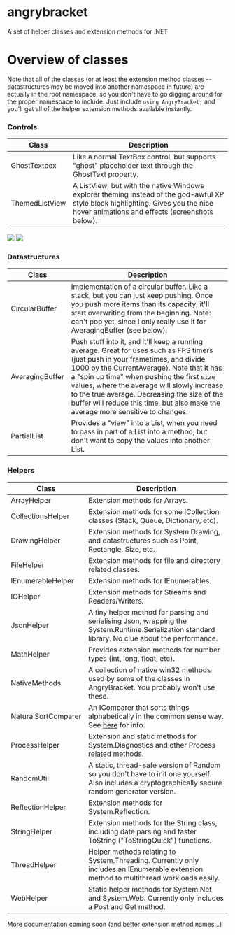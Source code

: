 # angrybracket
A set of helper classes and extension methods for .NET

# Overview of classes

Note that all of the classes (or at least the extension method classes -- datastructures may be moved into another namespace in future) are actually in the root namespace, so you don't have to go digging around for the proper namespace to include. Just include `using AngryBracket;` and you'll get all of the helper extension methods available instantly. 

### Controls

|     Class     | Description |
|     -----     | ----------- |
| GhostTextbox  | Like a normal TextBox control, but supports "ghost" placeholder text through the GhostText property. |
| ThemedListView| A ListView, but with the native Windows explorer theming instead of the god-awful XP style block highlighting. Gives you the nice hover animations and effects (screenshots below). |

![](https://my.mixtape.moe/iwkkfa.gif) ![](https://my.mixtape.moe/oefowu.gif)

### Datastructures

|     Class     | Description |
|     -----     | ----------- |
| CircularBuffer| Implementation of a [circular buffer](https://en.wikipedia.org/wiki/Circular_buffer). Like a stack, but you can just keep pushing. Once you push more items than its capacity, it'll start overwriting from the beginning. Note: can't pop yet, since I only really use it for AveragingBuffer (see below). |
| AveragingBuffer| Push stuff into it, and it'll keep a running average. Great for uses such as FPS timers (just push in your frametimes, and divide 1000 by the CurrentAverage). Note that it has a "spin up time" when pushing the first `size` values, where the average will slowly increase to the true average. Decreasing the size of the buffer will reduce this time, but also make the average more sensitive to changes. |
| PartialList | Provides a "view" into a List, when you need to pass in part of a List into a method, but don't want to copy the values into another List. |

### Helpers

|     Class     | Description |
|     -----     | ----------- |
| ArrayHelper | Extension methods for Arrays. |
| CollectionsHelper | Extension methods for some ICollection classes (Stack, Queue, Dictionary, etc). |
| DrawingHelper | Extension methods for System.Drawing, and datastructures such as Point, Rectangle, Size, etc. |
| FileHelper | Extension methods for file and directory related classes. |
| IEnumerableHelper | Extension methods for IEnumerables. |
| IOHelper | Extension methods for Streams and Readers/Writers. |
| JsonHelper | A tiny helper method for parsing and serialising Json, wrapping the System.Runtime.Serialization standard library. No clue about the performance. |
| MathHelper | Provides extension methods for number types (int, long, float, etc). |
| NativeMethods | A collection of native win32 methods used by some of the classes in AngryBracket. You probably won't use these. |
| NaturalSortComparer | An IComparer that sorts things alphabetically in the common sense way. See [here](https://en.wikipedia.org/wiki/Natural_sort_order) for info. |
| ProcessHelper | Extension and static methods for System.Diagnostics and other Process related methods. |
| RandomUtil | A static, thread-safe version of Random so you don't have to init one yourself. Also includes a cryptographically secure random generator version. |
| ReflectionHelper | Extension methods for System.Reflection. |
| StringHelper | Extension methods for the String class, including date parsing and faster ToString ("ToStringQuick") functions. |
| ThreadHelper | Helper methods relating to System.Threading. Currently only includes an IEnumerable extension method to multithread workloads easily. |
| WebHelper | Static helper methods for System.Net and System.Web. Currently only includes a Post and Get method. | 


More documentation coming soon (and better extension method names...)

